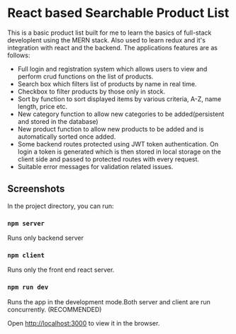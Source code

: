 # React based Searchable Product List

This is a basic product list built for me to learn the basics of full-stack developlent using the MERN stack. Also used to learn redux and it's integration with react and the backend. The applications features are as follows:
* Full login and registration system which allows users to view and perform crud functions on the list of products.
* Search box which filters list of products by name in real time.
* Checkbox to filter products by those only in stock.
* Sort by function to sort displayed items by various criteria, A-Z, name length, price etc.
* New category function to allow new categories to be added(persistent and stored in the database)
* New product function to allow new products to be added and is automatically sorted once added.
* Some backend routes protected using JWT token authentication. On login a token is generated which is then stored in local storage on the client side and passed to protected routes with every request.
* Suitable error messages for validation related issues.

## Screenshots

In the project directory, you can run:

### `npm server`
Runs only backend server
### `npm client`
Runs only the front end react server.<br>
### `npm run dev`
Runs the app in the development mode.Both server and client are run concurrently. (RECOMMENDED) <br>

Open [http://localhost:3000](http://localhost:3000) to view it in the browser.

